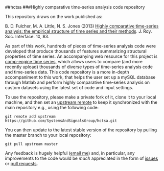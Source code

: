 ##hctsa
###Highly comparative time-series analysis code repository

This repository draws on the work published as:

B. D. Fulcher, M. A. Little, N. S. Jones (2013) [Highly comparative time-series analysis: the empirical structure of time series and their methods](http://rsif.royalsocietypublishing.org/content/10/83/20130048.full). J. Roy. Soc. Interface. 10, 83.

As part of this work, hundreds of pieces of time-series analysis code were developed that produce thousands of features summarizing structural properties of time series.
An accompanying web resource for this project is [comp-engine time series](www.comp-engine.org/timeseries), which allows users to compare (and more recently upload) thousands of diverse types of time-series analysis code and time-series data.
This code repository is a more in-depth accompaniment to this work, that helps the user set up a mySQL database through Matlab and perform highly comparative time-series analysis on custom datasets using the latest set of code and input settings.

To use the repository, please make a private fork of it, clone it to your local machine, and then set an [upstream remote](https://help.github.com/articles/fork-a-repo/#step-3-configure-git-to-sync-your-fork-with-the-original-spoon-knife-repository) to keep it synchronized with the main repository e.g., using the following code:
```
git remote add upstream https://github.com/SystemsAndSignalsGroup/hctsa.git
````
You can then update to the latest stable version of the repository by pulling the master branch to your local repository:
```
git pull upstream master
```

Any feedback is hugely helpful ([email me](mailto:ben.d.fulcher@gmail.com)) and, in particular, any improvements to the code would be _much_ appreciated in the form of [issues](https://github.com/SystemsAndSignalsGroup/hctsa/issues) or [pull requests](https://help.github.com/articles/using-pull-requests/).